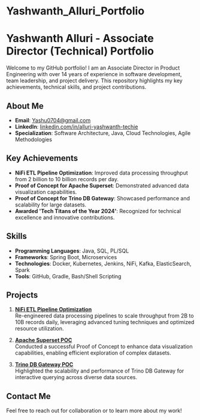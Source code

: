 # Yashwanth_Alluri_Portfolio

# Yashwanth Alluri - Associate Director (Technical) Portfolio

Welcome to my GitHub portfolio! I am an Associate Director in Product Engineering with over 14 years of experience in software development, team leadership, and project delivery. This repository highlights my key achievements, technical skills, and project contributions.

## About Me
- **Email**: Yashu0704@gmail.com
- **LinkedIn**: [linkedin.com/in/alluri-yashwanth-techie](#)
- **Specialization**: Software Architecture, Java, Cloud Technologies, Agile Methodologies

## Key Achievements
- **NiFi ETL Pipeline Optimization**: Improved data processing throughput from 2 billion to 10 billion records per day.
- **Proof of Concept for Apache Superset**: Demonstrated advanced data visualization capabilities.
- **Proof of Concept for Trino DB Gateway**: Showcased performance and scalability for large datasets.
- **Awarded 'Tech Titans of the Year 2024'**: Recognized for technical excellence and innovative contributions.

## Skills
- **Programming Languages**: Java, SQL, PL/SQL
- **Frameworks**: Spring Boot, Microservices
- **Technologies**: Docker, Kubernetes, Jenkins, NiFi, Kafka, ElasticSearch, Spark
- **Tools**: GitHub, Gradle, Bash/Shell Scripting

## Projects
1. **[NiFi ETL Pipeline Optimization](#)**  
   Re-engineered data processing pipelines to scale throughput from 2B to 10B records daily, leveraging advanced tuning techniques and optimized resource utilization.

2. **[Apache Superset POC](#)**  
   Conducted a successful Proof of Concept to enhance data visualization capabilities, enabling efficient exploration of complex datasets.

3. **[Trino DB Gateway POC](#)**  
   Highlighted the scalability and performance of Trino DB Gateway for interactive querying across diverse data sources.

## Contact Me
Feel free to reach out for collaboration or to learn more about my work!
